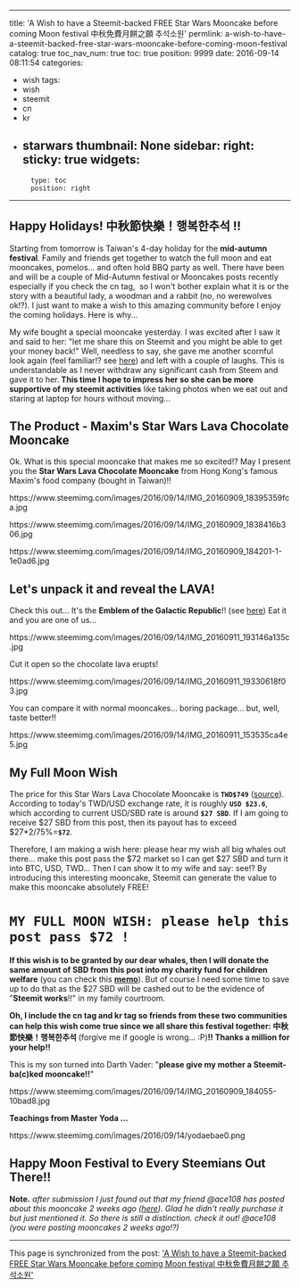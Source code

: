 
---
title: 'A Wish to have a Steemit-backed FREE Star Wars Mooncake before coming Moon festival 中秋免費月餅之願 추석소원'
permlink: a-wish-to-have-a-steemit-backed-free-star-wars-mooncake-before-coming-moon-festival
catalog: true
toc_nav_num: true
toc: true
position: 9999
date: 2016-09-14 08:11:54
categories:
- wish
tags:
- wish
- steemit
- cn
- kr
- starwars
thumbnail: None
sidebar:
    right:
        sticky: true
widgets:
    -
        type: toc
        position: right
---


<html>
<h2><strong>Happy Holidays! 中秋節快樂！행복한추석 !!</strong></h2>
<p>Starting from tomorrow is Taiwan's 4-day holiday for the <strong>mid-autumn festival</strong>. Family and friends get together to watch the full moon and eat mooncakes, pomelos... and often hold BBQ party as well. There have been and will be a couple of Mid-Autumn festival or Mooncakes posts recently especially if you check the cn tag, &nbsp;so I won't bother explain what it is or the story with a beautiful lady, a woodman and a rabbit (no, no werewolves ok!?). I just want to make a wish to this amazing community before I enjoy the coming holidays. Here is why...</p>
<p>My wife bought a special mooncake yesterday. I was excited after I saw it and said to her: "let me share this on Steemit and you might be able to get your money back!" Well, needless to say, she gave me another scornful look again (feel familiar!? see <a href="https://steemit.com/life/@deanliu/follow-me-grocery-shopping-in-a-traditional-chinese-market-in-taiwan">here</a>) and left with a couple of laughs. This is understandable as I never withdraw any significant cash from Steem and gave it to her.<strong> This time I hope to impress her so she can be more supportive of my steemit activities</strong> like taking photos when we eat out and staring at laptop for hours without moving...&nbsp;</p>
<h2>The Product - Maxim's Star Wars Lava Chocolate Mooncake</h2>
<p>Ok. What is this special mooncake that makes me so excited!? May I present you the <strong>Star Wars Lava Chocolate Mooncake</strong> from Hong Kong's famous Maxim's food company (bought in Taiwan)!! &nbsp;&nbsp;</p>
<p>https://www.steemimg.com/images/2016/09/14/IMG_20160909_18395359fca.jpg</p>
<p>https://www.steemimg.com/images/2016/09/14/IMG_20160909_1838416b306.jpg</p>
<p>https://www.steemimg.com/images/2016/09/14/IMG_20160909_184201-1-1e0ad6.jpg</p>
<h2>Let's unpack it and reveal the LAVA!</h2>
<p>Check this out... It's the <strong>Emblem of the Galactic Republic</strong>!! (see <a href="https://en.wikipedia.org/wiki/Galactic_Republic">here</a>) Eat it and you are one of us...&nbsp;</p>
<p>https://www.steemimg.com/images/2016/09/14/IMG_20160911_193146a135c.jpg</p>
<p>Cut it open so the chocolate lava erupts! &nbsp;</p>
<p>https://www.steemimg.com/images/2016/09/14/IMG_20160911_19330618f03.jpg</p>
<p>You can compare it with normal mooncakes... boring package... but, well, taste better!!</p>
<p>https://www.steemimg.com/images/2016/09/14/IMG_20160911_153535ca4e5.jpg</p>
<h2>My Full Moon Wish</h2>
<p>The price for this Star Wars Lava Chocolate Mooncake is<strong> </strong><code><strong>TWD$749</strong></code> (<a href="http://www.appledaily.com.tw/appledaily/article/headline/20160905/37368978">source</a>). According to today's TWD/USD exchange rate, it is roughly <code><strong>USD $23.6</strong></code>, which according to current USD/SBD rate is around <code><strong>$27 SBD</strong></code>. If I am going to receive $27 SBD from this post, then its payout has to exceed $27*2/75%=<code><strong>$72</strong></code>.&nbsp;</p>
<p>Therefore, I am making a wish here: please hear my wish all big whales out there... make this post pass the $72 market so I can get $27 SBD and turn it into BTC, USD, TWD... Then I can show it to my wife and say: see!? By introducing this interesting mooncake, Steemit can generate the value to make this mooncake absolutely FREE!&nbsp;</p>
<h1><code>MY FULL MOON WISH: please help this post pass $72 !&nbsp;</code></h1>
<p><strong>If this wish&nbsp;is to be granted by our dear whales, then I will donate the same amount of SBD from this post into my charity fund for children welfare</strong> (you can check this <a href="https://steemit.com/memo/@deanliu/memo-for-my-own-use-only-recording-saved-sbd-for-public-benefit-also-a-experiment-for-bot-voting-but-they-don-t-know"><strong>memo</strong></a>). But of course I need some time to save up to do that as the $27 SBD will be cashed out to be the evidence of "<strong>Steemit works</strong>!!" in my family courtroom.&nbsp;</p>
<p><strong>Oh, I include the cn tag and kr tag so friends from these two communities can help this wish come true since we all share this festival together: 中秋節快樂！행복한추석 </strong>(forgive me if google is wrong... :P)<strong>!! Thanks a million for your help!!&nbsp;</strong></p>
<p>This is my son turned into Darth Vader: "<strong>please give my mother a Steemit-ba(c)ked mooncake!!</strong>"</p>
<p>https://www.steemimg.com/images/2016/09/14/IMG_20160909_184055-10bad8.jpg</p>
<p><strong>Teachings from Master Yoda ... &nbsp;</strong></p>
<p>https://www.steemimg.com/images/2016/09/14/yodaebae0.png</p>
<h2><strong>Happy Moon Festival to Every Steemians Out There!!</strong></h2>
<p><strong>Note.</strong> <em>after submission I just found out that my friend @ace108 has posted about this mooncake 2 weeks ago (</em><a href="https://steemit.com/photography/@ace108/introducing-mid-autumn-festival-pics-from-gardens-by-the-bay-by-ace108"><em>here</em></a><em>). Glad he didn't really purchase it but just mentioned it. So there is still a distinction. check it out! @ace108 (you were posting mooncakes 2 weeks ago!?)</em></p>
</html>

- - -

This page is synchronized from the post: ['A Wish to have a Steemit-backed FREE Star Wars Mooncake before coming Moon festival 中秋免費月餅之願 추석소원'](https://steemit.com/@deanliu/a-wish-to-have-a-steemit-backed-free-star-wars-mooncake-before-coming-moon-festival)
